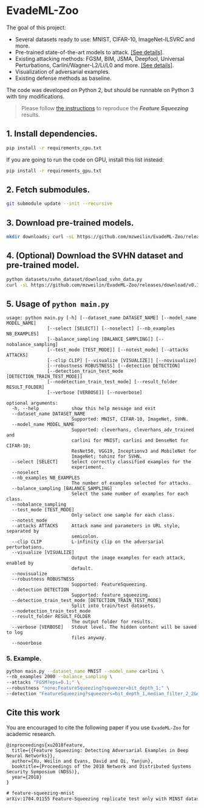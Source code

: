# EvadeML-Zoo

The goal of this project:
* Several datasets ready to use: MNIST, CIFAR-10, ImageNet-ILSVRC and more.
* Pre-trained state-of-the-art models to attack. [[See details]](models/README.md).
* Existing attacking methods: FGSM, BIM, JSMA, Deepfool, Universal Perturbations, Carlini/Wagner-L2/Li/L0 and more. [[See details]](attacks/README.md).
* Visualization of adversarial examples.
* Existing defense methods as baseline.

The code was developed on Python 2, but should be runnable on Python 3 with tiny modifications.

> Please follow [the instructions](Reproduce_FeatureSqueezing.md) to reproduce the _**Feature Squeezing**_ results.

## 1. Install dependencies.

```bash
pip install -r requirements_cpu.txt
```

If you are going to run the code on GPU, install this list instead:
```bash
pip install -r requirements_gpu.txt
```

## 2. Fetch submodules.
```bash
git submodule update --init --recursive
```

## 3. Download pre-trained models.
```bash
mkdir downloads; curl -sL https://github.com/mzweilin/EvadeML-Zoo/releases/download/v0.1/downloads.tar.gz | tar xzv -C downloads
```

## 4. (Optional) Download the SVHN dataset and pre-trained model.
```bash
python datasets/svhn_dataset/download_svhn_data.py
curl -sL https://github.com/mzweilin/EvadeML-Zoo/releases/download/v0.1/svhn_model_weights.tar.gz | tar xzv
```

## 5. Usage of `python main.py`
```
usage: python main.py [-h] [--dataset_name DATASET_NAME] [--model_name MODEL_NAME]
               [--select [SELECT]] [--noselect] [--nb_examples NB_EXAMPLES]
               [--balance_sampling [BALANCE_SAMPLING]] [--nobalance_sampling]
               [--test_mode [TEST_MODE]] [--notest_mode] [--attacks ATTACKS]
               [--clip CLIP] [--visualize [VISUALIZE]] [--novisualize]
               [--robustness ROBUSTNESS] [--detection DETECTION]
               [--detection_train_test_mode [DETECTION_TRAIN_TEST_MODE]]
               [--nodetection_train_test_mode] [--result_folder RESULT_FOLDER]
               [--verbose [VERBOSE]] [--noverbose]

optional arguments:
  -h, --help            show this help message and exit
  --dataset_name DATASET_NAME
                        Supported: MNIST, CIFAR-10, ImageNet, SVHN.
  --model_name MODEL_NAME
                        Supported: cleverhans, cleverhans_adv_trained and
                        carlini for MNIST; carlini and DenseNet for CIFAR-10;
                        ResNet50, VGG19, Inceptionv3 and MobileNet for
                        ImageNet; tohinz for SVHN.
  --select [SELECT]     Select correctly classified examples for the
                        experiement.
  --noselect
  --nb_examples NB_EXAMPLES
                        The number of examples selected for attacks.
  --balance_sampling [BALANCE_SAMPLING]
                        Select the same number of examples for each class.
  --nobalance_sampling
  --test_mode [TEST_MODE]
                        Only select one sample for each class.
  --notest_mode
  --attacks ATTACKS     Attack name and parameters in URL style, separated by
                        semicolon.
  --clip CLIP           L-infinity clip on the adversarial perturbations.
  --visualize [VISUALIZE]
                        Output the image examples for each attack, enabled by
                        default.
  --novisualize
  --robustness ROBUSTNESS
                        Supported: FeatureSqueezing.
  --detection DETECTION
                        Supported: feature_squeezing.
  --detection_train_test_mode [DETECTION_TRAIN_TEST_MODE]
                        Split into train/test datasets.
  --nodetection_train_test_mode
  --result_folder RESULT_FOLDER
                        The output folder for results.
  --verbose [VERBOSE]   Stdout level. The hidden content will be saved to log
                        files anyway.
  --noverbose
```

### 5. Example.
```bash
python main.py --dataset_name MNIST --model_name carlini \
--nb_examples 2000 --balance_sampling \
--attacks "FGSM?eps=0.1;" \
--robustness "none;FeatureSqueezing?squeezer=bit_depth_1;" \
--detection "FeatureSqueezing?squeezers=bit_depth_1,median_filter_2_2&distance_measure=l1&fpr=0.05;"
```

## Cite this work

You are encouraged to cite the following paper if you use `EvadeML-Zoo` for academic research.

```
@inproceedings{xu2018feature,
  title={{Feature Squeezing: Detecting Adversarial Examples in Deep Neural Networks}},
  author={Xu, Weilin and Evans, David and Qi, Yanjun},
  booktitle={Proceedings of the 2018 Network and Distributed Systems Security Symposium (NDSS)},
  year={2018}
}
```



```tex
# feature-squeezing-mnist
arXiv:1704.01155 Feature-Squeezing replicate test only with MINST dataset
```